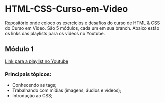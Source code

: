 # HTML-CSS-Curso-em-Video
Repositório onde coloco os exercícios e desafios do curso de HTML &amp; CSS do Curso em Video.
São 5 módulos, cada um em sua branch.
Abaixo estão os links das playlists para os vídeos no Youtube.

## Módulo 1
[Link para a playlist no Youtube](https://www.youtube.com/playlist?list=PLHz_AreHm4dkZ9-atkcmcBaMZdmLHft8n)
### Principais tópicos:
- Conhecendo as tags;
- Trabalhando com mídias (imagens, áudios e vídeos);
- Introdução ao CSS;
